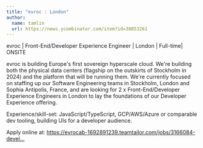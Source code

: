 ```yaml
---
title: "evroc : London"
author:
  name: tamlin
  url: https://news.ycombinator.com/item?id=38853261
---
```

evroc | Front-End&#x2F;Developer Experience Engineer | London | Full-time| ONSITE

evroc is building Europe&#x27;s first sovereign hyperscale cloud. We&#x27;re building both the physical data centers (flagship on the outskirts of Stockholm in 2024) and the platform that will be running them. We&#x27;re currently focused on staffing up our Software Engineering teams in Stockholm, London and Sophia Antipolis, France, and are looking for 2 x Front-End&#x2F;Developer Experience Engineers in London to lay the foundations of our Developer Experience offering.

Experience&#x2F;skill-set: JavaScript&#x2F;TypeScript, GCP&#x2F;AWS&#x2F;Azure or comparable dev tooling, building UIs for a developer audience.

Apply online at: <a href="https:&#x2F;&#x2F;evrocab-1692891239.teamtailor.com&#x2F;jobs&#x2F;3166084-developer-experience-engineer" rel="nofollow">https:&#x2F;&#x2F;evrocab-1692891239.teamtailor.com&#x2F;jobs&#x2F;3166084-devel...</a>
